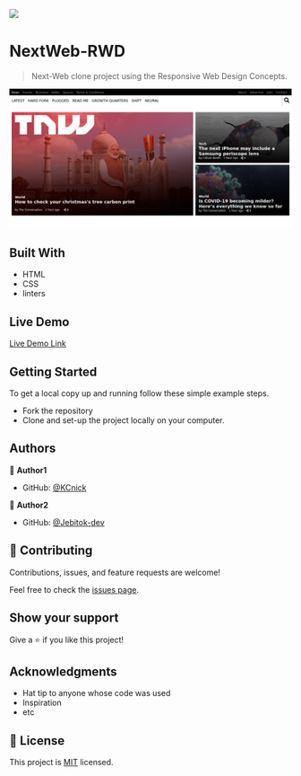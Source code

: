 ![](https://img.shields.io/badge/Microverse-blueviolet)

# NextWeb-RWD

> Next-Web clone project using the Responsive Web Design Concepts.

![screenshot](./screenshot.png)

<!-- Additional description about the project and its features. -->

## Built With

- HTML
- CSS
- linters 

## Live Demo

[Live Demo Link](https://jebitok-dev.github.io/NextWeb-RWD/)


## Getting Started

To get a local copy up and running follow these simple example steps.

- Fork the repository
- Clone and set-up the project locally on your computer.


## Authors

👤 **Author1**

- GitHub: [@KCnick](https://github.com/KCnick)


👤 **Author2**

- GitHub: [@Jebitok-dev](https://github.com/Jebitok-dev)


## 🤝 Contributing

Contributions, issues, and feature requests are welcome!

Feel free to check the [issues page](issues/).

## Show your support

Give a ⭐️ if you like this project!

## Acknowledgments

- Hat tip to anyone whose code was used
- Inspiration
- etc

## 📝 License

This project is [MIT](lic.url) licensed.

